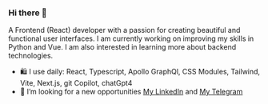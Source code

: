 ### Hi there 👋

A Frontend (React) developer with a passion for creating beautiful and functional user interfaces. I am currently working on improving my skills in Python and Vue. I am also interested in learning more about backend technologies.

- 🛍️ I use daily: React, Typescript, Apollo GraphQl, CSS Modules, Tailwind, Vite, Next.js, git Copilot, chatGpt4
- 👯 I’m looking for a new opportunities [My LinkedIn](https://linkedin.com/in/kotkoa) and [My Telegram](https://t.me/Kotkoa)

<!--
**Kotkoa/kotkoa** is a ✨ _special_ ✨ repository because its `README.md` (this file) appears on your GitHub profile.

Here are some ideas to get you started:

- 🔭 I’m currently working on ...
- 🌱 I’m currently learning ...
- 👯 I’m looking to collaborate on ...
- 🤔 I’m looking for help with ...
- 💬 Ask me about ...
- 📫 How to reach me: ...
- 😄 Pronouns: ...
- ⚡ Fun fact: ...
  -->
